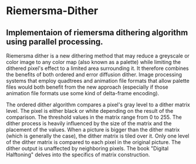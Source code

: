 # Riemersma-Dither

## Implementaion of riemersma dithering algorithm using parallel processing.

Riemersma dither is a new dithering method that may reduce a greyscale or color image to any color map (also known as a palette) while limiting the dithered pixel's effect to a limited area surrounding it. It therefore combines the benefits of both ordered and error diffusion dither. Image processing systems that employ quadtrees and animation file formats that allow palette files would both benefit from the new approach (especially if those animation file formats use some kind of delta-frame encoding).


The ordered dither algorithm compares a pixel's gray level to a dither matrix level. The pixel is either black or white depending on the result of the comparison. The threshold values in the matrix range from 0 to 255. The dither process is heavily influenced by the size of the matrix and the placement of the values. When a picture is bigger than the dither matrix (which is generally the case), the dither matrix is tiled over it. Only one level of the dither matrix is compared to each pixel in the original picture. The dither output is unaffected by neighboring pixels. The book "Digital Halftoning" delves into the specifics of matrix construction.
